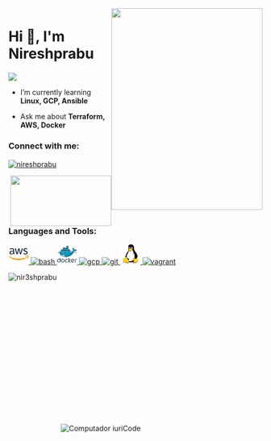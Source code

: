<img align="right" src="https://octodex.github.com/images/heisencat.png" height=400 width=300>


<h1 align="left">Hi 👋, I'm Nireshprabu</h1>

<img src="https://media4.giphy.com/media/3ohc10GA6j4XrLWzZK/giphy.gif?cid=ecf05e47c5q5m6icoar90a4o0491bqksnn027fczehf4o972&rid=giphy.gif&ct=g" width=300 align="center">


- I’m currently learning **Linux, GCP, Ansible**

- Ask me about **Terraform, AWS, Docker**

<h3 align="left">Connect with me:</h3>
<p align="left">
<a href="https://linkedin.com/in/nireshprabu" target="blank"><img align="center" src="https://raw.githubusercontent.com/rahuldkjain/github-profile-readme-generator/master/src/images/icons/Social/linked-in-alt.svg" alt="nireshprabu" height="30" width="40" /></a>
</p>

<img src="https://miro.medium.com/max/3000/1*mqv03KrlG5LK2XU1uV4LJg.gif" height=100 width=200 align="right">

<h3 align="left">Languages and Tools:</h3>
<p align="left"> <a href="https://aws.amazon.com" target="_blank" rel="noreferrer"> <img src="https://raw.githubusercontent.com/devicons/devicon/master/icons/amazonwebservices/amazonwebservices-original-wordmark.svg" alt="aws" width="40" height="40"/> </a> <a href="https://www.gnu.org/software/bash/" target="_blank" rel="noreferrer"> <img src="https://www.vectorlogo.zone/logos/gnu_bash/gnu_bash-icon.svg" alt="bash" width="40" height="40"/> </a> <a href="https://www.docker.com/" target="_blank" rel="noreferrer"> <img src="https://raw.githubusercontent.com/devicons/devicon/master/icons/docker/docker-original-wordmark.svg" alt="docker" width="40" height="40"/> </a> <a href="https://cloud.google.com" target="_blank" rel="noreferrer"> <img src="https://www.vectorlogo.zone/logos/google_cloud/google_cloud-icon.svg" alt="gcp" width="40" height="40"/> </a> <a href="https://git-scm.com/" target="_blank" rel="noreferrer"> <img src="https://www.vectorlogo.zone/logos/git-scm/git-scm-icon.svg" alt="git" width="40" height="40"/> </a>  <a href="https://www.linux.org/" target="_blank" rel="noreferrer"> <img src="https://raw.githubusercontent.com/devicons/devicon/master/icons/linux/linux-original.svg" alt="linux" width="40" height="40"/> </a> <a href="https://www.vagrantup.com/" target="_blank" rel="noreferrer"> <img src="https://www.vectorlogo.zone/logos/vagrantup/vagrantup-icon.svg" alt="vagrant" width="40" height="40"/> </a> </p>
<p><img align="left" src="https://github-readme-stats.vercel.app/api/top-langs?username=nir3shprabu&show_icons=true&locale=en&layout=compact" min-width="300px" max-width="400px" width="400px" height="300px" alt="nir3shprabu" /></p>
<p><img align="right" src="https://i.pinimg.com/originals/77/ca/a3/77caa32884d735d439ade45ba37feaf2.gif" min-width="300px" max-width="400px" width="400px" height="250px" alt="Computador iuriCode">

